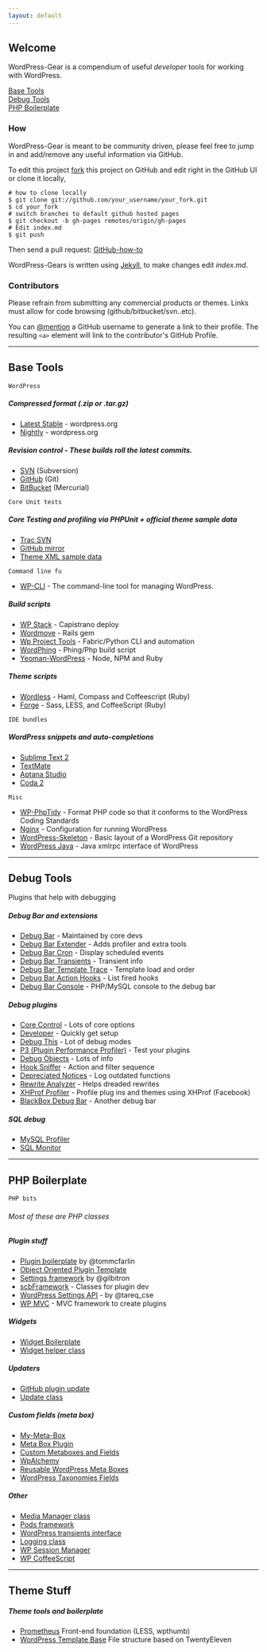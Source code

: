 ```yaml
---
layout: default
---
```


Welcome
-------

WordPress-Gear is a compendium of useful *developer* tools for working
with WordPress.

[Base Tools](http://wycks.github.com/WordPress-Gear/#base-tools)  
[Debug Tools](http://wycks.github.com/WordPress-Gear/#debug-tools)  
[PHP Boilerplate](http://wycks.github.com/WordPress-Gear/#php-boilerplate)  

### How

WordPress-Gear is meant to be community driven, please feel free to jump
in and add/remove any useful information via GitHub.

To edit this project [fork](https://github.com/wycks/WordPress-Gear)
this project on GitHub and edit right in the GitHub UI or clone it locally,

    # how to clone locally
    $ git clone git://github.com/your_username/your_fork.git
    $ cd your_fork
    # switch branches to default github hosted pages
    $ git checkout -b gh-pages remotes/origin/gh-pages
    # Edit index.md 
    $ git push

Then send a pull request:
[GitHub-how-to](https://help.github.com/articles/using-pull-requests)

WordPress-Gears is written using [Jekyll](https://github.com/mojombo/jekyll), to make changes edit *index.md*.

### Contributors

Please refrain from submitting any commercial products or themes. Links
must allow for code browsing (github/bitbucket/svn..etc).

You can [@mention](https://github.com/blog/821) a GitHub username to
generate a link to their profile. The resulting `<a>` element will link
to the contributor's GitHub Profile.

* * * * *

Base Tools
----------

`WordPress`

##### Compressed format (.zip or .tar.gz)

-   [Latest Stable](http://wordpress.org/download/) - wordpress.org
-   [Nightly](http://wordpress.org/download/nightly/) - wordpress.org

##### Revision control - These builds roll the latest commits.

-   [SVN](http://core.svn.wordpress.org/) (Subversion)
-   [GitHub](https://github.com/WordPress/WordPress) (Git)
-   [BitBucket](https://bitbucket.org/Rarst/wordpress/overview) (Mercurial)


`Core Unit tests`

##### Core Testing and profiling via PHPUnit + official theme sample data

-   [Trac SVN](http://unit-tests.svn.wordpress.org/trunk/)
-   [GitHub mirror](https://github.com/kurtpayne/wordpress-unit-tests)
-   [Theme XML sample data](https://wpcom-themes.svn.automattic.com/demo/theme-unit-test-data.xml)


`Command line fu`

-   [WP-CLI](https://github.com/wp-cli/wp-cli) - The command-line tool for managing WordPress.

##### Build scripts

-   [WP Stack](https://github.com/markjaquith/WP-Stack) - Capistrano deploy
-   [Wordmove](https://github.com/welaika/wordmove) - Rails gem
-   [Wp Project Tools](https://github.com/welaika/wordmove) - Fabric/Python CLI and automation
-   [WordPhing](https://github.com/wycks/WordPhing) - Phing/Php build script
-   [Yeoman-WordPress](https://github.com/romainberger/yeoman-wordpress) - Node, NPM and Ruby

##### Theme scripts

-   [Wordless](https://github.com/welaika/wordless) - Haml, Compass and Coffeescript (Ruby)
-   [Forge](https://github.com/thethemefoundry/forge) - Sass, LESS, and CoffeeScript (Ruby)


`IDE bundles`

##### WordPress snippets and auto-completions

-   [Sublime Text 2](https://github.com/purplefish32/sublime-text-2-wordpress)
-   [TextMate](https://github.com/Gipetto/wordpress.tmbundle)
-   [Aptana Studio](https://github.com/aptana/wordpress.ruble)
-   [Coda 2](https://github.com/deryckoe/WordPress-Syntax-Mode-for-Coda-2)


`Misc` 

-   [WP-PhpTidy](https://github.com/scribu/wp-phptidy) - Format PHP code so that it conforms to the WordPress Coding Standards
-   [Nginx](https://github.com/perusio/wordpress-nginx) - Configuration for running WordPress
-   [WordPress-Skeleton](https://github.com/markjaquith/WordPress-Skeleton) - Basic layout of a WordPress Git repository
-   [WordPress Java](http://code.google.com/p/wordpress-java/) -  Java xmlrpc interface of WordPress


* * * * *

Debug Tools
-----------

Plugins that help with debugging

##### Debug Bar and extensions

-   [Debug Bar](http://wordpress.org/extend/plugins/debug-bar/) - Maintained by core devs
-   [Debug Bar Extender](http://wordpress.org/extend/plugins/debug-bar-extender/) - Adds profiler and extra tools
-   [Debug Bar Cron](http://wordpress.org/extend/plugins/debug-bar-cron/) - Display scheduled events
-   [Debug Bar Transients](http://wordpress.org/extend/plugins/debug-bar-transients/) - Transient info
-   [Debug Bar Template Trace](http://wordpress.org/extend/plugins/debug-bar-template-trace/) - Template load and order
-   [Debug Bar Action Hooks](http://wordpress.org/extend/plugins/debug-bar-action-hooks/) - List fired hooks
-   [Debug Bar Console](http://wordpress.org/extend/plugins/debug-bar-console/) - PHP/MySQL console to the debug bar

##### Debug plugins

-   [Core Control](http://wordpress.org/extend/plugins/core-control/) - Lots of core options
-   [Developer](http://wordpress.org/extend/plugins/developer/installation/) - Quickly get setup
-   [Debug This](http://wordpress.org/extend/plugins/debug-this/) - Lot of debug modes
-   [P3 (Plugin Performance Profiler)](http://wordpress.org/extend/plugins/p3-profiler/) - Test your plugins
-   [Debug Objects](http://wordpress.org/extend/plugins/debug-objects/) - Lots of info
-   [Hook Sniffer](http://wordpress.org/extend/plugins/wordpress-hook-sniffer/) - Action and filter sequence
-   [Depreciated Notices](http://wordpress.org/extend/plugins/log-deprecated-notices/) - Log outdated functions
-   [Rewrite Analyzer](http://wordpress.org/extend/plugins/monkeyman-rewrite-analyzer/) - Helps dreaded rewrites
-   [XHProf Profiler](http://wordpress.org/extend/plugins/wp-xhprof-profiler/) - Profile plug ins and themes using XHProf (Facebook)
-   [BlackBox Debug Bar](http://wordpress.org/extend/plugins/blackbox-debug-bar/) - Another debug bar

##### SQL debug

-   [MySQL Profiler](http://wordpress.org/extend/plugins/mysql-profiler/)
-   [SQL Monitor](http://wordpress.org/extend/plugins/sqlmon/)

* * * * *

PHP Boilerplate
---------------

`PHP bits`

###### *Most of these are PHP classes*

##### Plugin stuff

-   [Plugin boilerplate](https://github.com/tommcfarlin/WordPress-Plugin-Boilerplate) by @tommcfarlin
-   [Object Oriented Plugin Template](https://github.com/convissor/oop-plugin-template-solution)
-   [Settings framework](https://github.com/gilbitron/WordPress-Settings-Framework) by @gilbitron
-   [scbFramework](http://wordpress.org/extend/plugins/scb-framework/) - Classes for plugin dev
-   [WordPress Settings API](https://github.com/tareq1988/wordpress-settings-api-class) - by @tareq_cse
-   [WP MVC](https://github.com/tombenner/wp-mvc) - MVC framework to create plugins

##### Widgets

-   [Widget Boilerplate](https://github.com/tommcfarlin/WordPress-Widget-Boilerplate)
-   [Widget helper class](https://github.com/sksmatt/WordPress-Widgets-Helper-Class)

##### Updaters

-   [GitHub plugin update](https://github.com/jkudish/WordPress-GitHub-Plugin-Updater)
-   [Update class](https://github.com/thomasgriffin/TGM-Updater)

##### Custom fields (meta box)

-   [My-Meta-Box](https://github.com/bainternet/My-Meta-Box)
-   [Meta Box Plugin](https://github.com/rilwis/meta-box)
-   [Custom Metaboxes and Fields](https://github.com/jaredatch/Custom-Metaboxes-and-Fields-for-WordPress)
-   [WpAlchemy](https://github.com/farinspace/wpalchemy)
-   [Reusable WordPress Meta Boxes](https://github.com/tammyhart/Reusable-Custom-WordPress-Meta-Boxes)
-   [WordPress Taxonomies Fields](https://github.com/bainternet/Tax-Meta-Class)

##### Other

-   [Media Manager class](https://github.com/thomasgriffin/New-Media-Image-Uploader)
-   [Pods framework](http://podsframework.org/)
-   [WordPress transients interface](https://github.com/markjaquith/WP-TLC-Transients)
-   [Logging class](https://github.com/pippinsplugins/WP-Logging)
-   [WP Session Manager](https://github.com/ericmann/wp-session-manager)
-   [WP CoffeeScript](http://wordpress.org/extend/plugins/wp-coffeescript/)

* * * * *

Theme Stuff
---------------

##### Theme tools and boilerplate

-   [Prometheus](https://github.com/noeltock/prometheus) Front-end foundation (LESS, wpthumb)
-   [WordPress Template Base](https://github.com/wycks/WordPress-Template-Base) File structure based on TwentyEleven

